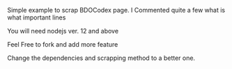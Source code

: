 Simple example to scrap BDOCodex page.
I Commented quite a few what is what important lines

You will need nodejs ver. 12 and above

Feel Free to fork and add more feature

Change the dependencies and scrapping method to a better one.
